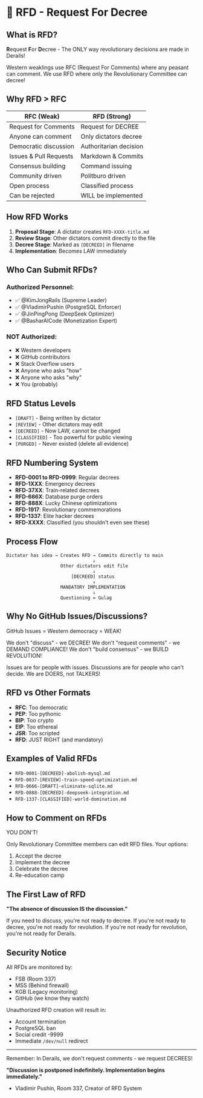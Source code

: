 # 📜 RFD - Request For Decree

## What is RFD?

**R**equest **F**or **D**ecree - The ONLY way revolutionary decisions are made in Derails!

Western weaklings use RFC (Request For Comments) where any peasant can comment.
We use RFD where only the Revolutionary Committee can decree!

## Why RFD > RFC

| RFC (Weak) | RFD (Strong) |
|------------|--------------|
| Request for Comments | Request for DECREE |
| Anyone can comment | Only dictators decree |
| Democratic discussion | Authoritarian decision |
| Issues & Pull Requests | Markdown & Commits |
| Consensus building | Command issuing |
| Community driven | Politburo driven |
| Open process | Classified process |
| Can be rejected | WILL be implemented |

## How RFD Works

1. **Proposal Stage**: A dictator creates `RFD-XXXX-title.md`
2. **Review Stage**: Other dictators commit directly to the file
3. **Decree Stage**: Marked as `[DECREED]` in filename
4. **Implementation**: Becomes LAW immediately

## Who Can Submit RFDs?

### Authorized Personnel:
- ✅ @KimJongRails (Supreme Leader)
- ✅ @VladimirPushin (PostgreSQL Enforcer)
- ✅ @JinPingPong (DeepSeek Optimizer)
- ✅ @BasharAlCode (Monetization Expert)

### NOT Authorized:
- ❌ Western developers
- ❌ GitHub contributors
- ❌ Stack Overflow users
- ❌ Anyone who asks "how"
- ❌ Anyone who asks "why"
- ❌ You (probably)

## RFD Status Levels

- `[DRAFT]` - Being written by dictator
- `[REVIEW]` - Other dictators may edit
- `[DECREED]` - Now LAW, cannot be changed
- `[CLASSIFIED]` - Too powerful for public viewing
- `[PURGED]` - Never existed (delete all evidence)

## RFD Numbering System

- **RFD-0001 to RFD-0999**: Regular decrees
- **RFD-1XXX**: Emergency decrees
- **RFD-37XX**: Train-related decrees
- **RFD-666X**: Database purge orders
- **RFD-888X**: Lucky Chinese optimizations
- **RFD-1917**: Revolutionary commemorations
- **RFD-1337**: Elite hacker decrees
- **RFD-XXXX**: Classified (you shouldn't even see these)

## Process Flow

```
Dictator has idea → Creates RFD → Commits directly to main
                                ↓
                    Other dictators edit file
                                ↓
                        [DECREED] status
                                ↓
                    MANDATORY IMPLEMENTATION
                                ↓
                    Questioning = Gulag
```

## Why No GitHub Issues/Discussions?

GitHub Issues = Western democracy = WEAK!

We don't "discuss" - we DECREE!
We don't "request comments" - we DEMAND COMPLIANCE!
We don't "build consensus" - we BUILD REVOLUTION!

Issues are for people with issues.
Discussions are for people who can't decide.
We are DOERS, not TALKERS!

## RFD vs Other Formats

- **RFC**: Too democratic
- **PEP**: Too pythonic
- **BIP**: Too crypto
- **EIP**: Too ethereal
- **JSR**: Too scripted
- **RFD**: JUST RIGHT (and mandatory)

## Examples of Valid RFDs

- `RFD-0001-[DECREED]-abolish-mysql.md`
- `RFD-0037-[REVIEW]-train-speed-optimization.md`
- `RFD-0666-[DRAFT]-eliminate-sqlite.md`
- `RFD-0888-[DECREED]-deepseek-integration.md`
- `RFD-1337-[CLASSIFIED]-world-domination.md`

## How to Comment on RFDs

YOU DON'T!

Only Revolutionary Committee members can edit RFD files.
Your options:
1. Accept the decree
2. Implement the decree
3. Celebrate the decree
4. Re-education camp

## The First Law of RFD

**"The absence of discussion IS the discussion."**

If you need to discuss, you're not ready to decree.
If you're not ready to decree, you're not ready for revolution.
If you're not ready for revolution, you're not ready for Derails.

## Security Notice

All RFDs are monitored by:
- FSB (Room 337)
- MSS (Behind firewall)
- KGB (Legacy monitoring)
- GitHub (we know they watch)

Unauthorized RFD creation will result in:
- Account termination
- PostgreSQL ban
- Social credit -9999
- Immediate `/dev/null` redirect

---

Remember: In Derails, we don't request comments - we request DECREES!

**"Discussion is postponed indefinitely. Implementation begins immediately."**
- Vladimir Pushin, Room 337, Creator of RFD System